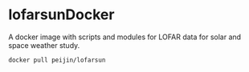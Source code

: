 # lofarsunDocker

A docker image with scripts and modules for LOFAR data for solar and space weather study.

```bash
docker pull peijin/lofarsun
```
